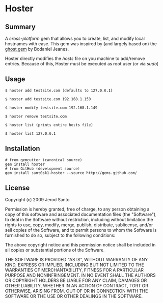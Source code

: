 Hoster
=====

Summary
-------

A *cross-platform* gem that allows you to create, list, and modify local hostnames with ease. This gem was inspired by (and largely based on) the [ghost gem](http://github.com/bjeanes/ghost/tree/master) by Bodaniel Jeanes.

Hoster directly modifies the *hosts* file on you machine to add/remove entries. Because of this, Hoster must be executed as root user (or via *sudo*)


Usage
-----

    $ hoster add testsite.com (defaults to 127.0.0.1)
      
    $ hoster add testsite.com 192.168.1.150
      
    $ hoster modify testsite.com 192.168.1.149
      
    $ hoster remove testsite.com
      
    $ hoster list (prints entire hosts file)
    
    $ hoster list 127.0.0.1


Installation
------------

    # from gemcutter (canonical source)
    gem install hoster
    # from GitHub (development source)
    gem install sant0sk1-hoster --source http://gems.github.com/


License
-------

Copyright (c) 2009 Jerod Santo

Permission is hereby granted, free of charge, to any person obtaining
a copy of this software and associated documentation files (the
"Software"), to deal in the Software without restriction, including
without limitation the rights to use, copy, modify, merge, publish,
distribute, sublicense, and/or sell copies of the Software, and to
permit persons to whom the Software is furnished to do so, subject to
the following conditions:

The above copyright notice and this permission notice shall be
included in all copies or substantial portions of the Software.

THE SOFTWARE IS PROVIDED "AS IS", WITHOUT WARRANTY OF ANY KIND,
EXPRESS OR IMPLIED, INCLUDING BUT NOT LIMITED TO THE WARRANTIES OF
MERCHANTABILITY, FITNESS FOR A PARTICULAR PURPOSE AND
NONINFRINGEMENT. IN NO EVENT SHALL THE AUTHORS OR COPYRIGHT HOLDERS BE
LIABLE FOR ANY CLAIM, DAMAGES OR OTHER LIABILITY, WHETHER IN AN ACTION
OF CONTRACT, TORT OR OTHERWISE, ARISING FROM, OUT OF OR IN CONNECTION
WITH THE SOFTWARE OR THE USE OR OTHER DEALINGS IN THE SOFTWARE.